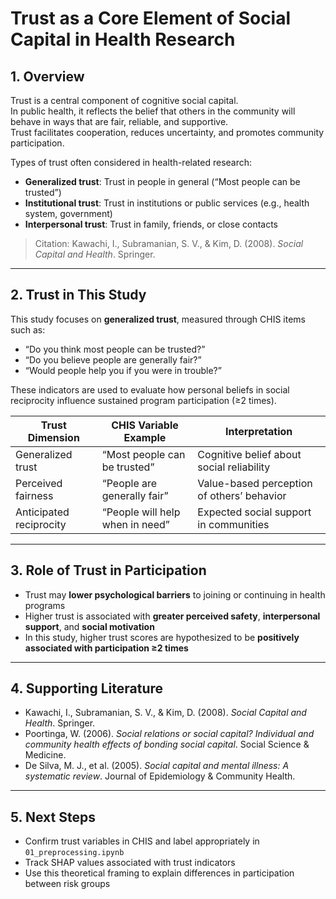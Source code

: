 # Trust as a Core Element of Social Capital in Health Research

## 1. Overview

Trust is a central component of cognitive social capital.  
In public health, it reflects the belief that others in the community will behave in ways that are fair, reliable, and supportive.  
Trust facilitates cooperation, reduces uncertainty, and promotes community participation.

Types of trust often considered in health-related research:

- **Generalized trust**: Trust in people in general (“Most people can be trusted”)  
- **Institutional trust**: Trust in institutions or public services (e.g., health system, government)  
- **Interpersonal trust**: Trust in family, friends, or close contacts

> Citation: Kawachi, I., Subramanian, S. V., & Kim, D. (2008). *Social Capital and Health*. Springer.

---

## 2. Trust in This Study

This study focuses on **generalized trust**, measured through CHIS items such as:

- “Do you think most people can be trusted?”  
- “Do you believe people are generally fair?”  
- “Would people help you if you were in trouble?”

These indicators are used to evaluate how personal beliefs in social reciprocity influence sustained program participation (≥2 times).

| Trust Dimension       | CHIS Variable Example            | Interpretation |
|------------------------|----------------------------------|----------------|
| Generalized trust      | “Most people can be trusted”     | Cognitive belief about social reliability |
| Perceived fairness     | “People are generally fair”      | Value-based perception of others’ behavior |
| Anticipated reciprocity| “People will help when in need” | Expected social support in communities |

---

## 3. Role of Trust in Participation

- Trust may **lower psychological barriers** to joining or continuing in health programs  
- Higher trust is associated with **greater perceived safety**, **interpersonal support**, and **social motivation**  
- In this study, higher trust scores are hypothesized to be **positively associated with participation ≥2 times**

---

## 4. Supporting Literature

- Kawachi, I., Subramanian, S. V., & Kim, D. (2008). *Social Capital and Health*. Springer.  
- Poortinga, W. (2006). *Social relations or social capital? Individual and community health effects of bonding social capital*. Social Science & Medicine.  
- De Silva, M. J., et al. (2005). *Social capital and mental illness: A systematic review*. Journal of Epidemiology & Community Health.

---

## 5. Next Steps

- Confirm trust variables in CHIS and label appropriately in `01_preprocessing.ipynb`  
- Track SHAP values associated with trust indicators  
- Use this theoretical framing to explain differences in participation between risk groups
